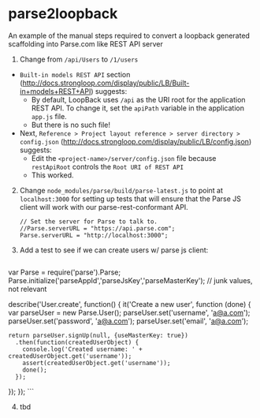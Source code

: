 parse2loopback
==============

An example of the manual steps required to convert a loopback generated scaffolding into Parse.com like REST API server

 1. Change from `/api/Users` to `/1/users`
  * `Built-in models REST API` section (http://docs.strongloop.com/display/public/LB/Built-in+models+REST+API) suggests:
    * By default, LoopBack uses `/api` as the URI root for the application REST API.  To change it, set the `apiPath` variable in the application `app.js` file.
    * But there is no such file!
  * Next, `Reference > Project layout reference > server directory > config.json` (http://docs.strongloop.com/display/public/LB/config.json) suggests:
    * Edit the `<project-name>/server/config.json` file because `restApiRoot` controls the `Root URI of REST API`
    * This worked.
 2. Change `node_modules/parse/build/parse-latest.js` to point at `localhost:3000` for setting up tests that will ensure that the Parse JS client will work with our parse-rest-conformant API.

    ```
    // Set the server for Parse to talk to.
    //Parse.serverURL = "https://api.parse.com";
    Parse.serverURL = "http://localhost:3000";
    ```

 3. Add a test to see if we can create users w/ parse js client:

    ```
var Parse = require('parse').Parse;
Parse.initialize('parseAppId','parseJsKey','parseMasterKey'); // junk values, not relevant

describe('User.create', function() {
  it('Create a new user', function (done) {
    var parseUser = new Parse.User();
    parseUser.set('username', 'a@a.com');
    parseUser.set('password', 'a@a.com');
    parseUser.set('email', 'a@a.com');

    return parseUser.signUp(null, {useMasterKey: true})
      .then(function(createdUserObject) {
        console.log('Created username: ' + createdUserObject.get('username'));
        assert(createdUserObject.get('username'));
        done();
      });
  });
});
    ```

 4. tbd
